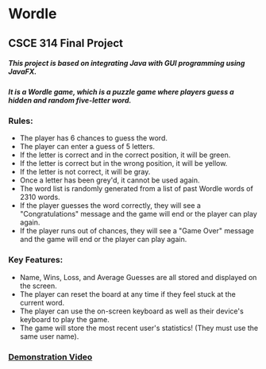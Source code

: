 # Wordle
## CSCE 314 Final Project

##### This project is based on integrating Java with GUI programming using JavaFX. 
##### It is a Wordle game, which is a puzzle game where players guess a hidden and random five-letter word.

### Rules: 
 - The player has 6 chances to guess the word.
 - The player can enter a guess of 5 letters.
 - If the letter is correct and in the correct position, it will be green.
 - If the letter is correct but in the wrong position, it will be yellow.
 - If the letter is not correct, it will be gray.
 - Once a letter has been grey'd, it cannot be used again.
 - The word list is randomly generated from a list of past Wordle words of 2310 words. 
 - If the player guesses the word correctly, they will see a "Congratulations" message and the game will end or the player can play again.
 - If the player runs out of chances, they will see a "Game Over" message and the game will end or the player can play again.

### Key Features:
- Name, Wins, Loss, and Average Guesses are all stored and displayed on the screen. 
- The player can reset the board at any time if they feel stuck at the current word. 
- The player can use the on-screen keyboard as well as their device's keyboard to play the game.
- The game will store the most recent user's statistics! (They must use the same user name). 

### [Demonstration Video](https://youtu.be/6xSDNYCp-f4) 
